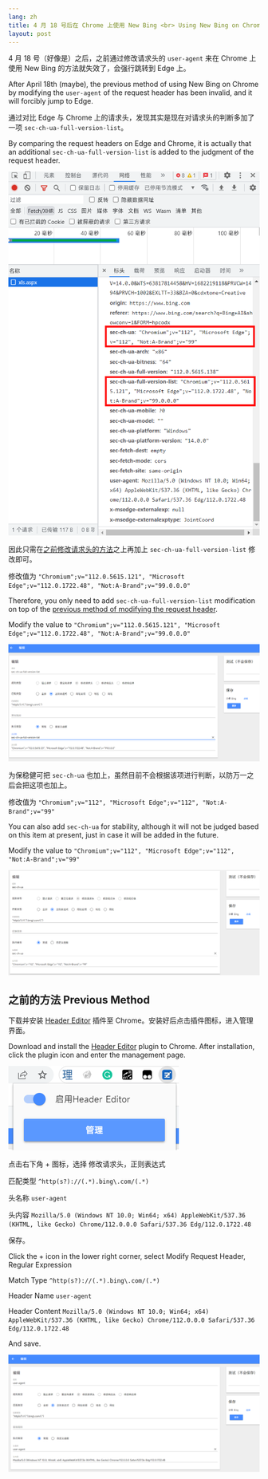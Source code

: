 ```yaml
---
lang: zh
title: 4 月 18 号后在 Chrome 上使用 New Bing <br> Using New Bing on Chrome after April 18th
layout: post
---
```


4 月 18 号（好像是）之后，之前通过修改请求头的 `user-agent` 来在 Chrome 上使用 New Bing 的方法就失效了，会强行跳转到 Edge 上。

After April 18th (maybe), the previous method of using New Bing on Chrome by modifying the `user-agent` of the request header has been invalid, and it will forcibly jump to Edge.

通过对比 Edge 与 Chrome 上的请求头，发现其实是现在对请求头的判断多加了一项 `sec-ch-ua-full-version-list`。

By comparing the request headers on Edge and Chrome, it is actually that an additional `sec-ch-ua-full-version-list` is added to the judgment of the request header.

![request-head](/assets/reqhead.PNG)

因此只需在[之前修改请求头的方法](#之前的方法-previous-method)之上再加上 `sec-ch-ua-full-version-list` 修改即可。

修改值为 `"Chromium";v="112.0.5615.121", "Microsoft Edge";v="112.0.1722.48", "Not:A-Brand";v="99.0.0.0"`

Therefore, you only need to add `sec-ch-ua-full-version-list` modification on top of the [previous method of modifying the request header](#之前的方法-previous-method).

Modify the value to `"Chromium";v="112.0.5615.121", "Microsoft Edge";v="112.0.1722.48", "Not:A-Brand";v="99.0.0.0"`

![head-edit](/assets/head-edit.PNG)

为保稳健可把 `sec-ch-ua` 也加上，虽然目前不会根据该项进行判断，以防万一之后会把这项也加上。

修改值为 `"Chromium";v="112", "Microsoft Edge";v="112", "Not:A-Brand";v="99"`

You can also add `sec-ch-ua` for stability, although it will not be judged based on this item at present, just in case it will be added in the future.

Modify the value to `"Chromium";v="112", "Microsoft Edge";v="112", "Not:A-Brand";v="99"`

![head-edit](/assets/head-edit2.PNG)

## 之前的方法 Previous Method

下载并安装 [Header Editor](https://chrome.google.com/webstore/detail/header-editor/eningockdidmgiojffjmkdblpjocbhgh) 插件至 Chrome。安装好后点击插件图标，进入管理界面。

Download and install the [Header Editor](https://chrome.google.com/webstore/detail/header-editor/eningockdidmgiojffjmkdblpjocbhgh) plugin to Chrome. After installation, click the plugin icon and enter the management page.

![head-edit0](/assets/head-edit0.PNG)

点击右下角 + 图标，选择 修改请求头，正则表达式

匹配类型 `^http(s?)://(.*).bing\.com/(.*)`

头名称 `user-agent`

头内容 `Mozilla/5.0 (Windows NT 10.0; Win64; x64) AppleWebKit/537.36 (KHTML, like Gecko) Chrome/112.0.0.0 Safari/537.36 Edg/112.0.1722.48`

保存。

Click the + icon in the lower right corner, select Modify Request Header, Regular Expression

Match Type  `^http(s?)://(.*).bing\.com/(.*)`

Header Name `user-agent`

Header Content `Mozilla/5.0 (Windows NT 10.0; Win64; x64) AppleWebKit/537.36 (KHTML, like Gecko) Chrome/112.0.0.0 Safari/537.36 Edg/112.0.1722.48`

And save.

![head-edit1](/assets/head-edit1.PNG)

